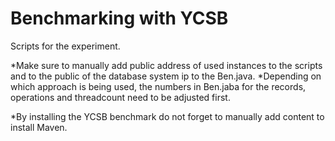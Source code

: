 # Benchmarking with YCSB

Scripts for the experiment.

*Make sure to manually add public address of used instances to the scripts and to the public of the database system ip to the Ben.java.
*Depending on which approach is being used, the numbers in Ben.jaba for the records, operations and threadcount need to be adjusted first.

*By installing the YCSB benchmark do not forget to manually add content to install Maven.

